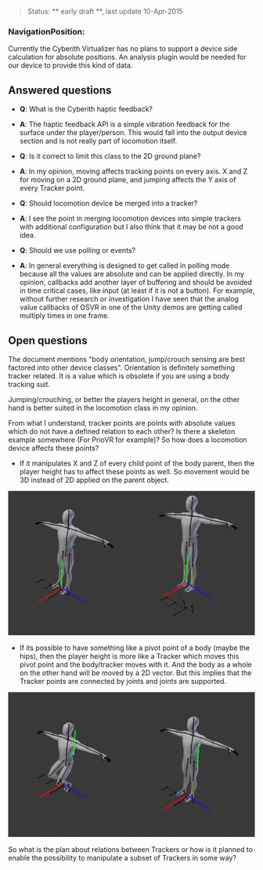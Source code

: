 > Status: ** early draft **, last update 10-Apr-2015


### NavigationPosition:
Currently the Cyberith Virtualizer has no plans to support a device side calculation for absolute positions. An analysis plugin would be needed for our device to provide this kind of data. 

## Answered questions
- **Q**: What is the Cyberith haptic feedback?
- **A**: The haptic feedback API is a simple vibration feedback for the surface under the player/person. This would fall into the output device section and is not really part of locomotion itself.

- **Q**: Is it correct to limit this class to the 2D ground plane?
- **A**: In my opinion, moving affects tracking points on every axis. X and Z for moving on a 2D ground plane, and jumping affects the Y axis of every Tracker point. 

- **Q**: Should locomotion device be merged into a tracker?
- **A**: I see the point in merging locomotion devices into simple trackers with additional configuration but I also think that it may be not a good idea.

- **Q**: Should we use polling or events?
- **A**: In general everything is designed to get called in polling mode because all the values are absolute and can be applied directly. In my opinion, callbacks add another layer of buffering and should be avoided in time critical cases, like input (at least if it is not a button). For example, without further research or investigation I have seen that the analog value callbacks of OSVR in one of the Unity demos are getting called multiply times in one frame.

## Open questions
The document mentions "body orientation, jump/crouch sensing are best factored into other device classes". Orientation is definitely something tracker related. It is a value which is obsolete if you are using a body tracking suit.

Jumping/crouching, or better the players height in general, on the other hand is better suited in the locomotion class in my opinion. 

From what I understand, tracker points are points with absolute values which do not have a defined relation to each other? Is there a skeleton example somewhere (For PrioVR for example)? So how does a locomotion device affects these points?
- If it manipulates X and Z of every child point of the body parent, then the player height has to affect these points as well. So movement would be 3D instead of 2D applied on the parent object. 

![Example body](ExampleBody.png)

- If its possible to have something like a pivot point of a body (maybe the hips), then the player height is more like a Tracker which moves this pivot point and the body/tracker moves with it. And the body as a whole on the other hand will be moved by a 2D vector. But this implies that the Tracker points are connected by joints and joints are supported.

![Example pivot](ExamplePivot.png)

So what is the plan about relations between Trackers or how is it planned to enable the possibility to manipulate a subset of Trackers in some way? 


